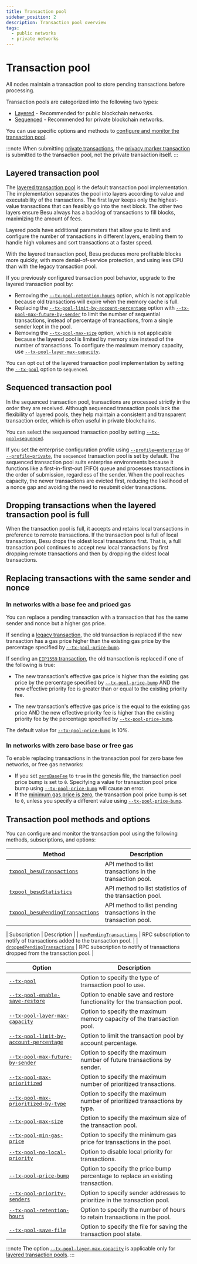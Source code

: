 ```yaml
---
title: Transaction pool
sidebar_position: 2
description: Transaction pool overview
tags:
  - public networks
  - private networks
---
```


# Transaction pool

All nodes maintain a transaction pool to store pending transactions before processing.

Transaction pools are categorized into the following two types: 

* [Layered](#layered-transaction-pool) - Recommended for public blockchain networks.
* [Sequenced](#sequenced-transaction-pool) - Recommended for private blockchain networks.

You can use specific options and methods to [configure and monitor the transaction pool](#transaction-pool-options-and-methods).
  
:::note
When submitting [private transactions](../../../private-networks/concepts/privacy/private-transactions/index.md#nonce-validation),
the [privacy marker transaction](../../../private-networks/concepts/privacy/private-transactions/processing.md)
is submitted to the transaction pool, not the private transaction itself.
:::

## Layered transaction pool

The [layered transaction pool](https://github.com/hyperledger/besu/pull/5290) is the default
transaction pool implementation.
The implementation separates the pool into layers according to value and executability of the transactions.
The first layer keeps only the highest-value transactions that can feasibly go into the next block. 
The other two layers ensure Besu always has a backlog of transactions to fill blocks, maximizing the amount of fees.

Layered pools have additional parameters that allow you to limit and configure the number of transactions in different layers, enabling them to handle high volumes and sort transactions at a faster speed.

With the layered transaction pool, Besu produces more profitable blocks more quickly, with more
denial-of-service protection, and using less CPU than with the legacy transaction pool.

If you previously configured transaction pool behavior, upgrade to the layered transaction pool by:

- Removing the [`--tx-pool-retention-hours`](../../reference/cli/options.md#tx-pool-retention-hours)
  option, which is not applicable because old transactions will expire when the memory cache is full.
- Replacing the [`--tx-pool-limit-by-account-percentage`](../../reference/cli/options.md#tx-pool-limit-by-account-percentage)
  option with [`--tx-pool-max-future-by-sender`](../../reference/cli/options.md#tx-pool-max-future-by-sender)
  to limit the number of sequential transactions, instead of percentage of transactions, from a single
  sender kept in the pool.
- Removing the [`--tx-pool-max-size`](../../reference/cli/options.md#tx-pool-max-size) option,
  which is not applicable because the layered pool is limited by memory size instead of the number
  of transactions.
  To configure the maximum memory capacity, use [`--tx-pool-layer-max-capacity`](../../reference/cli/options.md#tx-pool-layer-max-capacity).

You can opt out of the layered transaction pool implementation by setting the
[`--tx-pool`](../../reference/cli/options.md#tx-pool) option to `sequenced`.

## Sequenced transaction pool

In the sequenced transaction pool, transactions are processed strictly in the order they are received.
Although sequenced transaction pools lack the flexibility of layered pools, they help maintain a 
consistent and transparent transaction order, which is often useful in private blockchains. 

You can select the sequenced transaction pool by setting [`--tx-pool=sequenced`](../../reference/cli/options.md#tx-pool).

If you set the enterprise configuration profile using [`--profile=enterprise`](../../reference/cli/options.md#enterpriseprivate-profile) or [`--profile=private`](../../reference/cli/options.md#enterpriseprivate-profile), the `sequenced` transaction pool is set by default.
The sequenced transaction pool suits enterprise environments because it functions like a first-in-first-out (FIFO) queue and processes transactions in the order of submission, regardless of the sender. 
When the pool reaches capacity, the newer transactions are evicted first, reducing the likelihood of a nonce gap and avoiding the need to resubmit older transactions.

## Dropping transactions when the layered transaction pool is full

When the transaction pool is full, it accepts and retains local transactions in preference to remote transactions. 
If the transaction pool is full of local transactions, Besu drops the oldest local transactions first. 
That is, a full transaction pool continues to accept new local transactions by first dropping remote transactions and then by dropping the oldest local transactions.

## Replacing transactions with the same sender and nonce

### In networks with a base fee and priced gas

You can replace a pending transaction with a transaction that has the same sender and nonce but a higher gas price.

If sending a [legacy transaction](types.md#frontier-transactions), the old transaction is replaced if the new transaction has a gas price higher than the existing gas price by the percentage specified by [`--tx-pool-price-bump`](../../reference/cli/options.md#tx-pool-price-bump).

If sending an [`EIP1559` transaction](types.md#eip1559-transactions), the old transaction is replaced if one of the following is true:

- The new transaction's effective gas price is higher than the existing gas price by the percentage specified by [`--tx-pool-price-bump`](../../reference/cli/options.md#tx-pool-price-bump) AND the new effective priority fee is greater than or equal to the existing priority fee.

- The new transaction's effective gas price is the equal to the existing gas price AND the new effective priority fee is higher than the existing priority fee by the percentage specified by [`--tx-pool-price-bump`](../../reference/cli/options.md#tx-pool-price-bump).

The default value for [`--tx-pool-price-bump`](../../reference/cli/options.md#tx-pool-price-bump) is 10%.

### In networks with zero base base or free gas

To enable replacing transactions in the transaction pool for zero base fee networks,
or free gas networks:

* If you set [`zeroBaseFee`](../../reference/genesis-items.md) to `true` in the genesis file,
  the transaction pool price bump is set to `0`. Specifying a value for transaction pool price bump using [`--tx-pool-price-bump`](../../reference/cli/options.md#tx-pool-price-bump)
  will cause an error.
* If the [minimum gas price is zero](../../../private-networks/how-to/configure/free-gas.md), the transaction pool price bump is set to `0`, unless you specify a different value using [`--tx-pool-price-bump`](../../reference/cli/options.md#tx-pool-price-bump).

## Transaction pool methods and options

You can configure and monitor the transaction pool using the following methods, subscriptions, and options:

| Method                                                                                             | Description                                                                         |
|----------------------------------------------------------------------------------------------------|-------------------------------------------------------------------------------------|
| [`txpool_besuTransactions`](../../reference/api/index.md#txpool_besutransactions)                  | API method to list transactions in the transaction pool.                            |
| [`txpool_besuStatistics`](../../reference/api/index.md#txpool_besustatistics)                      | API method to list statistics of the transaction pool.                              |
| [`txpool_besuPendingTransactions`](../../reference/api/index.md#txpool_besupendingtransactions)    | API method to list pending transactions in the transaction pool.                    |

| Subscription |  Description |
| [`newPendingTransactions`](../../how-to/use-besu-api/rpc-pubsub.md#pending-transactions)           | RPC subscription to notify of transactions added to the transaction pool.           |
| [`droppedPendingTransactions`](../../how-to/use-besu-api/rpc-pubsub.md#dropped-transactions)       | RPC subscription to notify of transactions dropped from the transaction pool.       |


| Option                                                                                             | Description                                                                         |
|----------------------------------------------------------------------------------------------------|-------------------------------------------------------------------------------------|
| [`--tx-pool`](../../reference/cli/options.md#tx-pool)                                              | Option to specify the type of transaction pool to use.                              |
| [`--tx-pool-enable-save-restore`](../../reference/cli/options.md#tx-pool-enable-save-restore)      | Option to enable save and restore functionality for the transaction pool.           |
| [`--tx-pool-layer-max-capacity`](../../reference/cli/options.md#tx-pool-layer-max-capacity)        | Option to specify the maximum memory capacity of the transaction pool.              |
| [`--tx-pool-limit-by-account-percentage`](../../reference/cli/options.md#tx-pool-limit-by-account-percentage) | Option to limit the transaction pool by account percentage.              |
| [`--tx-pool-max-future-by-sender`](../../reference/cli/options.md#tx-pool-max-future-by-sender)    | Option to specify the maximum number of future transactions by sender.              |
| [`--tx-pool-max-prioritized`](../../reference/cli/options.md#tx-pool-max-prioritized)              | Option to specify the maximum number of prioritized transactions.                   |
| [`--tx-pool-max-prioritized-by-type`](../../reference/cli/options.md#tx-pool-max-prioritized-by-type) | Option to specify the maximum number of prioritized transactions by type.        |
| [`--tx-pool-max-size`](../../reference/cli/options.md#tx-pool-max-size)                            | Option to specify the maximum size of the transaction pool.                         |
| [`--tx-pool-min-gas-price`](../../reference/cli/options.md#tx-pool-min-gas-price)                  | Option to specify the minimum gas price for transactions in the pool.               |
| [`--tx-pool-no-local-priority`](../../reference/cli/options.md#tx-pool-no-local-priority)          | Option to disable local priority for transactions.                                  |
| [`--tx-pool-price-bump`](../../reference/cli/options.md#tx-pool-price-bump)                        | Option to specify the price bump percentage to replace an existing transaction.     |
| [`--tx-pool-priority-senders`](../../reference/cli/options.md#tx-pool-priority-senders)            | Option to specify sender addresses to prioritize in the transaction pool.           |
| [`--tx-pool-retention-hours`](../../reference/cli/options.md#tx-pool-retention-hours)              | Option to specify the number of hours to retain transactions in the pool.           |
| [`--tx-pool-save-file`](../../reference/cli/options.md#tx-pool-save-file)                          | Option to specify the file for saving the transaction pool state.                   |

:::note
The option [`--tx-pool-layer-max-capacity`](../../reference/cli/options.md#tx-pool-layer-max-capacity) is applicable only for [layered transaction pools](#layered-transaction-pool).
:::

